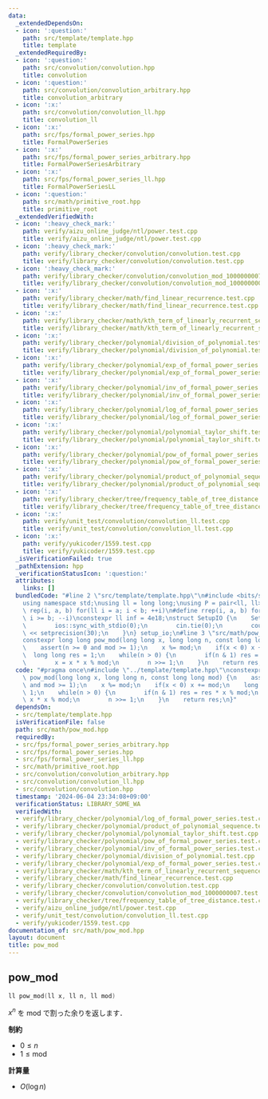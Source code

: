 ```yaml
---
data:
  _extendedDependsOn:
  - icon: ':question:'
    path: src/template/template.hpp
    title: template
  _extendedRequiredBy:
  - icon: ':question:'
    path: src/convolution/convolution.hpp
    title: convolution
  - icon: ':question:'
    path: src/convolution/convolution_arbitrary.hpp
    title: convolution_arbitrary
  - icon: ':x:'
    path: src/convolution/convolution_ll.hpp
    title: convolution_ll
  - icon: ':x:'
    path: src/fps/formal_power_series.hpp
    title: FormalPowerSeries
  - icon: ':x:'
    path: src/fps/formal_power_series_arbitrary.hpp
    title: FormalPowerSeriesArbitrary
  - icon: ':x:'
    path: src/fps/formal_power_series_ll.hpp
    title: FormalPowerSeriesLL
  - icon: ':question:'
    path: src/math/primitive_root.hpp
    title: primitive_root
  _extendedVerifiedWith:
  - icon: ':heavy_check_mark:'
    path: verify/aizu_online_judge/ntl/power.test.cpp
    title: verify/aizu_online_judge/ntl/power.test.cpp
  - icon: ':heavy_check_mark:'
    path: verify/library_checker/convolution/convolution.test.cpp
    title: verify/library_checker/convolution/convolution.test.cpp
  - icon: ':heavy_check_mark:'
    path: verify/library_checker/convolution/convolution_mod_1000000007.test.cpp
    title: verify/library_checker/convolution/convolution_mod_1000000007.test.cpp
  - icon: ':x:'
    path: verify/library_checker/math/find_linear_recurrence.test.cpp
    title: verify/library_checker/math/find_linear_recurrence.test.cpp
  - icon: ':x:'
    path: verify/library_checker/math/kth_term_of_linearly_recurrent_sequence.test.cpp
    title: verify/library_checker/math/kth_term_of_linearly_recurrent_sequence.test.cpp
  - icon: ':x:'
    path: verify/library_checker/polynomial/division_of_polynomial.test.cpp
    title: verify/library_checker/polynomial/division_of_polynomial.test.cpp
  - icon: ':x:'
    path: verify/library_checker/polynomial/exp_of_formal_power_series.test.cpp
    title: verify/library_checker/polynomial/exp_of_formal_power_series.test.cpp
  - icon: ':x:'
    path: verify/library_checker/polynomial/inv_of_formal_power_series.test.cpp
    title: verify/library_checker/polynomial/inv_of_formal_power_series.test.cpp
  - icon: ':x:'
    path: verify/library_checker/polynomial/log_of_formal_power_series.test.cpp
    title: verify/library_checker/polynomial/log_of_formal_power_series.test.cpp
  - icon: ':x:'
    path: verify/library_checker/polynomial/polynomial_taylor_shift.test.cpp
    title: verify/library_checker/polynomial/polynomial_taylor_shift.test.cpp
  - icon: ':x:'
    path: verify/library_checker/polynomial/pow_of_formal_power_series.test.cpp
    title: verify/library_checker/polynomial/pow_of_formal_power_series.test.cpp
  - icon: ':x:'
    path: verify/library_checker/polynomial/product_of_polynomial_sequence.test.cpp
    title: verify/library_checker/polynomial/product_of_polynomial_sequence.test.cpp
  - icon: ':x:'
    path: verify/library_checker/tree/frequency_table_of_tree_distance.test.cpp
    title: verify/library_checker/tree/frequency_table_of_tree_distance.test.cpp
  - icon: ':x:'
    path: verify/unit_test/convolution/convolution_ll.test.cpp
    title: verify/unit_test/convolution/convolution_ll.test.cpp
  - icon: ':x:'
    path: verify/yukicoder/1559.test.cpp
    title: verify/yukicoder/1559.test.cpp
  _isVerificationFailed: true
  _pathExtension: hpp
  _verificationStatusIcon: ':question:'
  attributes:
    links: []
  bundledCode: "#line 2 \"src/template/template.hpp\"\n#include <bits/stdc++.h>\n\
    using namespace std;\nusing ll = long long;\nusing P = pair<ll, ll>;\n#define\
    \ rep(i, a, b) for(ll i = a; i < b; ++i)\n#define rrep(i, a, b) for(ll i = a;\
    \ i >= b; --i)\nconstexpr ll inf = 4e18;\nstruct SetupIO {\n    SetupIO() {\n\
    \        ios::sync_with_stdio(0);\n        cin.tie(0);\n        cout << fixed\
    \ << setprecision(30);\n    }\n} setup_io;\n#line 3 \"src/math/pow_mod.hpp\"\n\
    constexpr long long pow_mod(long long x, long long n, const long long mod) {\n\
    \    assert(n >= 0 and mod >= 1);\n    x %= mod;\n    if(x < 0) x += mod;\n  \
    \  long long res = 1;\n    while(n > 0) {\n        if(n & 1) res = res * x % mod;\n\
    \        x = x * x % mod;\n        n >>= 1;\n    }\n    return res;\n}\n"
  code: "#pragma once\n#include \"../template/template.hpp\"\nconstexpr long long\
    \ pow_mod(long long x, long long n, const long long mod) {\n    assert(n >= 0\
    \ and mod >= 1);\n    x %= mod;\n    if(x < 0) x += mod;\n    long long res =\
    \ 1;\n    while(n > 0) {\n        if(n & 1) res = res * x % mod;\n        x =\
    \ x * x % mod;\n        n >>= 1;\n    }\n    return res;\n}"
  dependsOn:
  - src/template/template.hpp
  isVerificationFile: false
  path: src/math/pow_mod.hpp
  requiredBy:
  - src/fps/formal_power_series_arbitrary.hpp
  - src/fps/formal_power_series.hpp
  - src/fps/formal_power_series_ll.hpp
  - src/math/primitive_root.hpp
  - src/convolution/convolution_arbitrary.hpp
  - src/convolution/convolution_ll.hpp
  - src/convolution/convolution.hpp
  timestamp: '2024-06-04 23:34:08+09:00'
  verificationStatus: LIBRARY_SOME_WA
  verifiedWith:
  - verify/library_checker/polynomial/log_of_formal_power_series.test.cpp
  - verify/library_checker/polynomial/product_of_polynomial_sequence.test.cpp
  - verify/library_checker/polynomial/polynomial_taylor_shift.test.cpp
  - verify/library_checker/polynomial/pow_of_formal_power_series.test.cpp
  - verify/library_checker/polynomial/inv_of_formal_power_series.test.cpp
  - verify/library_checker/polynomial/division_of_polynomial.test.cpp
  - verify/library_checker/polynomial/exp_of_formal_power_series.test.cpp
  - verify/library_checker/math/kth_term_of_linearly_recurrent_sequence.test.cpp
  - verify/library_checker/math/find_linear_recurrence.test.cpp
  - verify/library_checker/convolution/convolution.test.cpp
  - verify/library_checker/convolution/convolution_mod_1000000007.test.cpp
  - verify/library_checker/tree/frequency_table_of_tree_distance.test.cpp
  - verify/aizu_online_judge/ntl/power.test.cpp
  - verify/unit_test/convolution/convolution_ll.test.cpp
  - verify/yukicoder/1559.test.cpp
documentation_of: src/math/pow_mod.hpp
layout: document
title: pow_mod
---
```


## pow_mod

```cpp
ll pow_mod(ll x, ll n, ll mod)
```

$x^{n}$ を $\mathrm{mod}$ で割った余りを返します．

**制約**

- $0 \leq n$
- $1 \leq \mathrm{mod}$

**計算量**

- $O(\log n)$